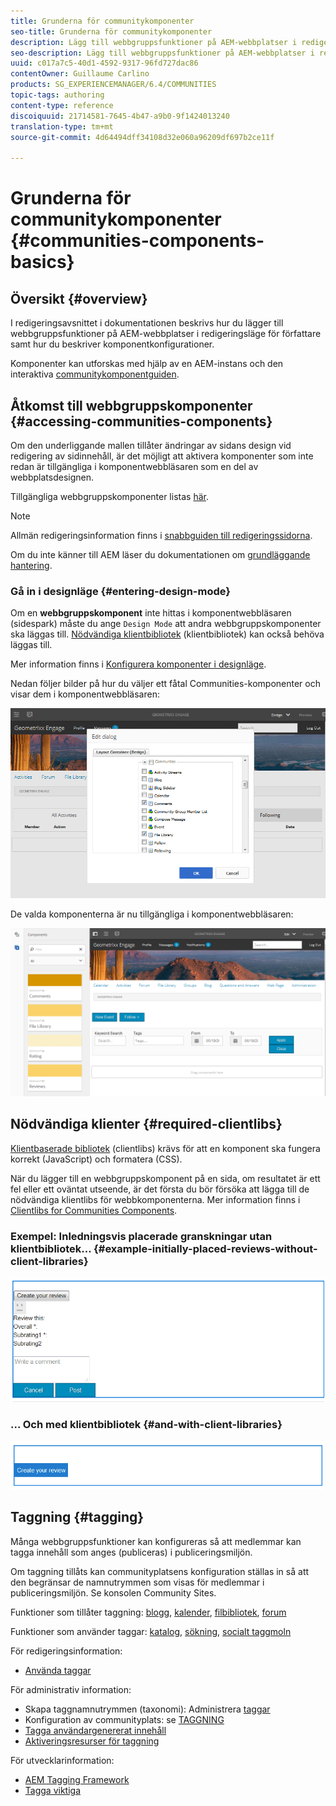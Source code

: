 ```yaml
---
title: Grunderna för communitykomponenter
seo-title: Grunderna för communitykomponenter
description: Lägg till webbgruppsfunktioner på AEM-webbplatser i redigeringsläge och konfigurera komponenter
seo-description: Lägg till webbgruppsfunktioner på AEM-webbplatser i redigeringsläge och konfigurera komponenter
uuid: c017a7c5-40d1-4592-9317-96fd727dac86
contentOwner: Guillaume Carlino
products: SG_EXPERIENCEMANAGER/6.4/COMMUNITIES
topic-tags: authoring
content-type: reference
discoiquuid: 21714581-7645-4b47-a9b0-9f1424013240
translation-type: tm+mt
source-git-commit: 4d64494dff34108d32e060a96209df697b2ce11f

---
```



# Grunderna för communitykomponenter {#communities-components-basics}

## Översikt {#overview}

I redigeringsavsnittet i dokumentationen beskrivs hur du lägger till webbgruppsfunktioner på AEM-webbplatser i redigeringsläge för författare samt hur du beskriver komponentkonfigurationer.

Komponenter kan utforskas med hjälp av en AEM-instans och den interaktiva [communitykomponentguiden](components-guide.md).

## Åtkomst till webbgruppskomponenter {#accessing-communities-components}

Om den underliggande mallen tillåter ändringar av sidans design vid redigering av sidinnehåll, är det möjligt att aktivera komponenter som inte redan är tillgängliga i komponentwebbläsaren som en del av webbplatsdesignen.

Tillgängliga webbgruppskomponenter listas [här](author-communities.md#available-communities-components).

>[!NOTE]
>
>Allmän redigeringsinformation finns i [snabbguiden till redigeringssidorna](../../help/sites-authoring/qg-page-authoring.md).
>
>Om du inte känner till AEM läser du dokumentationen om [grundläggande hantering](../../help/sites-authoring/basic-handling.md).

### Gå in i designläge {#entering-design-mode}

Om en **webbgruppskomponent** inte hittas i komponentwebbläsaren (sidespark) måste du ange `Design Mode` att andra webbgruppskomponenter ska läggas till. [Nödvändiga klientbibliotek](#required-clientlibs) (klientbibliotek) kan också behöva läggas till.

Mer information finns i [Konfigurera komponenter i designläge](../../help/sites-authoring/default-components-designmode.md).

Nedan följer bilder på hur du väljer ett fåtal Communities-komponenter och visar dem i komponentwebbläsaren:

![chlimage_1-424](assets/chlimage_1-424.png)

De valda komponenterna är nu tillgängliga i komponentwebbläsaren:

![chlimage_1-425](assets/chlimage_1-425.png)

## Nödvändiga klienter {#required-clientlibs}

[Klientbaserade bibliotek](../../help/sites-developing/clientlibs.md) (clientlibs) krävs för att en komponent ska fungera korrekt (JavaScript) och formatera (CSS).

När du lägger till en webbgruppskomponent på en sida, om resultatet är ett fel eller ett oväntat utseende, är det första du bör försöka att lägga till de nödvändiga klientlibs för webbkomponenterna. Mer information finns i [Clientlibs for Communities Components](clientlibs.md).

### Exempel: Inledningsvis placerade granskningar utan klientbibliotek... {#example-initially-placed-reviews-without-client-libraries}

![chlimage_1-426](assets/chlimage_1-426.png)

### ... Och med klientbibliotek {#and-with-client-libraries}

![chlimage_1-427](assets/chlimage_1-427.png)

## Taggning {#tagging}

Många webbgruppsfunktioner kan konfigureras så att medlemmar kan tagga innehåll som anges (publiceras) i publiceringsmiljön.

Om taggning tillåts kan communityplatsens konfiguration ställas in så att den begränsar de namnutrymmen som visas för medlemmar i publiceringsmiljön. Se konsolen [](sites-console.md#tagging)Community Sites.

Funktioner som tillåter taggning: [blogg](blog-feature.md), [kalender](calendar.md), [filbibliotek](file-library.md), [forum](forum.md)

Funktioner som använder taggar: [katalog](catalog.md), [sökning](search.md), [socialt taggmoln](tagcloud.md)

För redigeringsinformation:

* [Använda taggar](../../help/sites-authoring/tags.md)

För administrativ information:

* Skapa taggnamnutrymmen (taxonomi): Administrera [taggar](../../help/sites-administering/tags.md)
* Konfiguration av communityplats: se [TAGGNING](sites-console.md#tagging)
* [Tagga användargenererat innehåll](../../help/sites-authoring/tags.md)
* [Aktiveringsresurser för taggning](tag-resources.md)

För utvecklarinformation:

* [AEM Tagging Framework](../../help/sites-developing/framework.md)
* [Tagga viktiga](tag.md)

